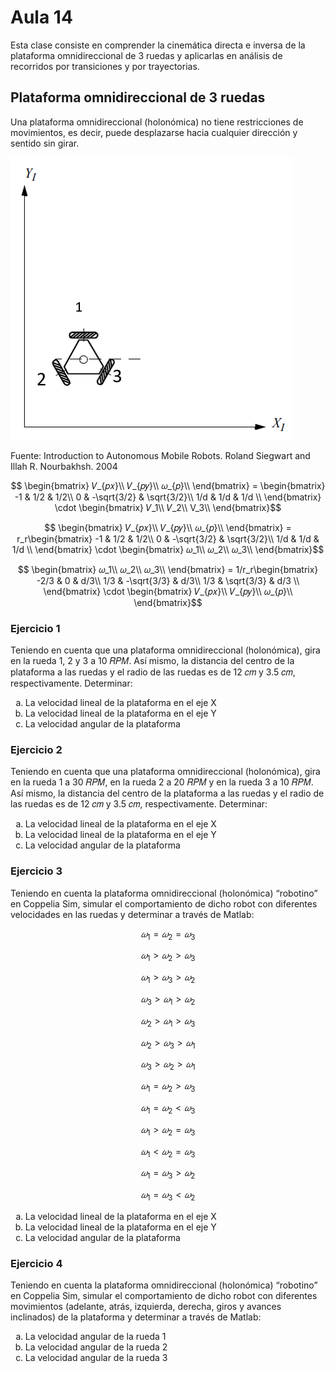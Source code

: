 <h1>Aula 14</h1>

Esta clase consiste en comprender la cinemática directa e inversa de la plataforma omnidireccional de 3 ruedas y aplicarlas en análisis de recorridos por transiciones y por trayectorias.

<h2>Plataforma omnidireccional de 3 ruedas</h2>

Una plataforma omnidireccional (holonómica) no tiene restricciones de movimientos, es decir, puede desplazarse hacia cualquier dirección y sentido sin girar.

![Omnidireccional 3 ruedas](image.png)

Fuente: Introduction to Autonomous Mobile Robots. Roland Siegwart and Illah R. Nourbakhsh. 2004

$$ \begin{bmatrix}
𝑉_{𝑝𝑥}\\ 
𝑉_{𝑝𝑦}\\ 
𝜔_{𝑝}\\ 
\end{bmatrix} = \begin{bmatrix}
-1 & 1/2 & 1/2\\ 
0 & -\sqrt{3/2} & \sqrt{3/2}\\ 
1/d & 1/d & 1/d \\ 
\end{bmatrix} \cdot \begin{bmatrix}
𝑉_1\\ 
𝑉_2\\ 
V_3\\ 
\end{bmatrix}$$

$$ \begin{bmatrix}
𝑉_{𝑝𝑥}\\ 
𝑉_{𝑝𝑦}\\ 
𝜔_{𝑝}\\ 
\end{bmatrix} = r_r\begin{bmatrix}
-1 & 1/2 & 1/2\\ 
0 & -\sqrt{3/2} & \sqrt{3/2}\\ 
1/d & 1/d & 1/d \\ 
\end{bmatrix} \cdot \begin{bmatrix}
𝜔_1\\ 
𝜔_2\\ 
𝜔_3\\ 
\end{bmatrix}$$

$$ \begin{bmatrix}
𝜔_1\\ 
𝜔_2\\ 
𝜔_3\\ 
\end{bmatrix} = 1/r_r\begin{bmatrix}
-2/3 & 0 & d/3\\ 
1/3 & -\sqrt{3/3} & d/3\\ 
1/3 & \sqrt{3/3} & d/3 \\ 
\end{bmatrix} \cdot \begin{bmatrix}
𝑉_{𝑝𝑥}\\ 
𝑉_{𝑝𝑦}\\ 
𝜔_{𝑝}\\ 
\end{bmatrix}$$

<h3>Ejercicio 1</h3>

Teniendo en cuenta que una plataforma omnidireccional (holonómica), gira en la rueda 1, 2 y 3 a 10 𝑅𝑃𝑀. Así mismo, la distancia del centro de la plataforma a las ruedas y el radio de las ruedas es de 12 𝑐𝑚 y 3.5 𝑐𝑚, respectivamente. Determinar:

<ol type="a">
    <li> La velocidad lineal de la plataforma en el eje X</li>
    <li> La velocidad lineal de la plataforma en el eje Y</li>
    <li> La velocidad angular de la plataforma</li>
</ol>

<h3>Ejercicio 2</h3>

Teniendo en cuenta que una plataforma omnidireccional (holonómica), gira en la rueda 1 a 30 𝑅𝑃𝑀, en la rueda 2 a 20 𝑅𝑃𝑀 y en la rueda 3 a 10 𝑅𝑃𝑀. Así mismo, la distancia del centro de la plataforma a las ruedas y el radio de las ruedas es de 12 𝑐𝑚 y 3.5 𝑐𝑚, respectivamente. Determinar:

<ol type="a">
    <li> La velocidad lineal de la plataforma en el eje X</li>
    <li> La velocidad lineal de la plataforma en el eje Y</li>
    <li> La velocidad angular de la plataforma</li>
</ol>

<h3>Ejercicio 3</h3>

Teniendo en cuenta la plataforma omnidireccional (holonómica) “robotino” en Coppelia Sim, simular el comportamiento de dicho robot con diferentes velocidades en las ruedas y determinar a través de Matlab:

$$𝜔_1=𝜔_2=𝜔_3$$

$$𝜔_1>𝜔_2>𝜔_3$$

$$𝜔_1>𝜔_3>𝜔_2$$

$$𝜔_3>𝜔_1>𝜔_2$$

$$𝜔_2>𝜔_1>𝜔_3$$

$$𝜔_2>𝜔_3>𝜔_1$$

$$𝜔_3>𝜔_2>𝜔_1$$

$$𝜔_1=𝜔_2>𝜔_3$$

$$𝜔_1=𝜔_2<𝜔_3$$

$$𝜔_1>𝜔_2=𝜔_3$$

$$𝜔_1<𝜔_2=𝜔_3$$

$$𝜔_1=𝜔_3>𝜔_2$$

$$𝜔_1=𝜔_3<𝜔_2$$

<ol type="a">
    <li> La velocidad lineal de la plataforma en el eje X</li>
    <li> La velocidad lineal de la plataforma en el eje Y</li>
    <li> La velocidad angular de la plataforma</li>
</ol>

<h3>Ejercicio 4</h3>

Teniendo en cuenta la plataforma omnidireccional (holonómica) “robotino” en Coppelia Sim, simular el comportamiento de dicho robot con diferentes movimientos (adelante, atrás, izquierda, derecha, giros y avances inclinados) de la plataforma y determinar a través de Matlab:

<ol type="a">
    <li> La velocidad angular de la rueda 1</li>
    <li> La velocidad angular de la rueda 2</li>
    <li> La velocidad angular de la rueda 3</li>
</ol>